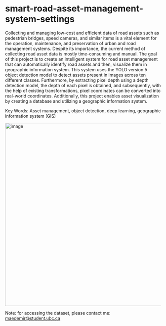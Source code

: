 # smart-road-asset-management-system-settings

Collecting and managing low-cost and efficient data of road assets such as pedestrian bridges, speed cameras, and similar items is a vital element for the operation, maintenance, and preservation of urban and road management systems. Despite its importance, the current method of collecting road asset data is mostly time-consuming and manual.
The goal of this project is to create an intelligent system for road asset management that can automatically identify road assets and then, visualize them in geographic information system. This system uses the YOLO version 5 object detection model to detect assets present in images across ten different classes. Furthermore, by extracting pixel depth using a depth detection model, the depth of each pixel is obtained, and subsequently, with the help of existing transformations, pixel coordinates can be converted into real-world coordinates. Additionally, this project enables asset visualization by creating a database and utilizing a geographic information system.

Key Words: Asset management, object detection, deep learning, geographic information system (GIS)

<img width="592" alt="image" src="https://github.com/maedemir/smart-road-asset-management-system/assets/72692826/a557429b-3021-4fec-8663-42eb87e7a050">


Note: for accessing the dataset, please contact me: maedemir@student.ubc.ca
